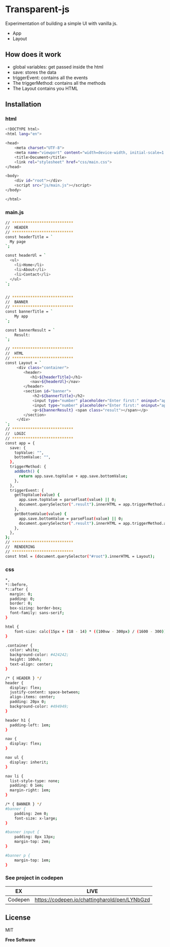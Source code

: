 # Transparent-js

Experimentation of building a simple UI with vanilla js.

  - App 
  - Layout 


## How does it work
  - global variables: get passed inside the html 
  - save: stores the data
  - triggerEvent: contains all the events
  - The triggerMethod: contains all the methods
  - The Layout contains you HTML
  

## Installation

### html
```sh
<!DOCTYPE html>
<html lang="en">

<head>
    <meta charset="UTF-8">
    <meta name="viewport" content="width=device-width, initial-scale=1.0">
    <title>Document</title>
    <link rel="stylesheet" href="css/main.css">
</head>

<body>
    <div id="root"></div>
    <script src="js/main.js"></script>   
</body>

</html>
```

### main.js

```sh
// ***************************
//  HEADER
// ***************************
const headerTitle = `
  My page
`;

const headerUl = `
  <ul>
    <li>Home</li>
    <li>About</li>
    <li>Contact</li>
  </ul>
`;


// ***************************
//  BANNER
// ***************************
const bannerTitle = `
    My app
`;

const bannerResult = `
    Result:
`;

// ***************************
//  HTML
// ***************************
const Layout = `
     <div class="container">
        <header>
           <h1>${headerTitle}</h1> 
           <nav>${headerUl}</nav>
        </header>
        <section id="banner">
            <h2>${bannerTitle}</h2>
            <input type="number" placeholder="Enter first:" oninput="app.triggerEvent.getTopValue(value)">   
            <input type="number" placeholder="Enter first:" oninput="app.triggerEvent.getBottomValue(value)">   
            <p>${bannerResult} <span class="result"></span></p>
        </section>        
     </div>
`;
// ***************************
//  LOGIC
// ***************************
const app = {
  save: {
    topValue: "",
    bottomValue: "",
  },
  triggerMethod: {
    addBoth() {
      return app.save.topValue + app.save.bottomValue;
    },
  },
  triggerEvent: {
    getTopValue(value) {
      app.save.topValue = parseFloat(value) || 0;
      document.querySelector(".result").innerHTML = app.triggerMethod.addBoth();
    },
    getBottomValue(value) {
      app.save.bottomValue = parseFloat(value) || 0;
      document.querySelector(".result").innerHTML = app.triggerMethod.addBoth();
    },
  },
};
// ***************************
//  RENDERING
// ***************************
const html = (document.querySelector("#root").innerHTML = Layout);

```


### css

```sh
*,
*::before,
*::after {
  margin: 0;
  padding: 0;
  border: 0;
  box-sizing: border-box;
  font-family: sans-serif;
}

html {
    font-size: calc(15px + (18 - 14) * ((100vw - 300px) / (1600 - 300)));
}

.container {
  color: white;
  background-color: #424242;
  height: 100vh;
  text-align: center;
}

/* { HEADER } */
header {
  display: flex;
  justify-content: space-between;
  align-items: center;
  padding: 20px 0;
  background-color: #494949;
}

header h1 {
  padding-left: 1em;
}

nav {
  display: flex;
}

nav ul {
  display: inherit;  
}

nav li {
  list-style-type: none;  
  padding: 0 1em;
  margin-right: 1em;
}

/* { BANNER } */
#banner {
    padding: 2em 0;
    font-size: x-large;
}

#banner input {
    padding: 8px 13px;
    margin-top: 2em;
}

#banner p {
    margin-top: 1em;
}

```


### See project in codepen

| EX | LIVE |
| ------ | ------ |
| Codepen | https://codepen.io/chattingharold/pen/LYNbGzd |



License
----

MIT


**Free Software**


